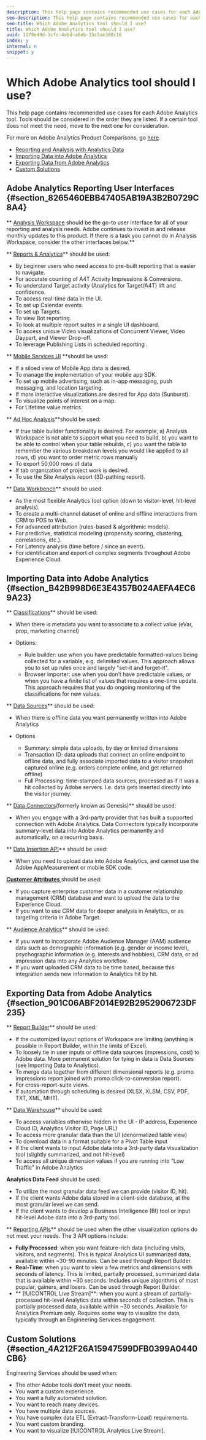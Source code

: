 ```yaml
---
description: This help page contains recommended use cases for each Adobe Analytics tool. Tools should be considered in the order they are listed. If a certain tool does not meet the need, move to the next one for consideration.
seo-description: This help page contains recommended use cases for each Adobe Analytics tool. Tools should be considered in the order they are listed. If a certain tool does not meet the need, move to the next one for consideration.
seo-title: Which Adobe Analytics tool should I use?
title: Which Adobe Analytics tool should I use?
uuid: 1179e49d-3cfc-4abd-a8eb-35c5ae380c16
index: y
internal: n
snippet: y
---
```


# Which Adobe Analytics tool should I use?

This help page contains recommended use cases for each Adobe Analytics tool. Tools should be considered in the order they are listed. If a certain tool does not meet the need, move to the next one for consideration.

For more on Adobe Analytics Product Comparisons, go [here](../../admin/c-analytics-product-comparison/analytics-product-comparison.md#concept_D9DB9FA42CA04F4C97765B6B31A0005D).

* [Reporting and Analysis with Analytics Data](../../admin/c-analytics-product-comparison/which-analytics-tool.md#section_8265460EBB47405AB19A3B2B0729C8A4) 
* [Importing Data into Adobe Analytics](../../admin/c-analytics-product-comparison/which-analytics-tool.md#section_B42B998D6E3E4357B024AEFA4EC69A23) 
* [Exporting Data from Adobe Analytics](../../admin/c-analytics-product-comparison/which-analytics-tool.md#section_901C06ABF2014E92B2952906723DF235) 
* [Custom Solutions](../../admin/c-analytics-product-comparison/which-analytics-tool.md#section_4A212F26A15947599DFB0399A0440CB6)

## Adobe Analytics Reporting User Interfaces {#section_8265460EBB47405AB19A3B2B0729C8A4}

** [Analysis Workspace](https://marketing.adobe.com/resources/help/en_US/analytics/analysis-workspace/) should be the go-to user interface for all of your reporting and analysis needs. Adobe continues to invest in and release monthly updates to this product. If there is a task you cannot do in Analysis Workspace, consider the other interfaces below.**

** [Reports & Analytics](https://marketing.adobe.com/resources/help/en_US/sc/user/)** should be used:

* By beginner users who need access to pre-built reporting that is easier to navigate. 
* For accurate counting of A4T Activity Impressions & Conversions. 
* To understand Target activity (Analytics for Target/A4T) lift and confidence. 
* To access real-time data in the UI. 
* To set up Calendar events. 
* To set up Targets. 
* To view Bot reporting. 
* To look at multiple report suites in a single UI dashboard. 
* To access unique Video visualizations of Concurrent Viewer, Video Daypart, and Viewer Drop-off. 
* To leverage Publishing Lists in scheduled reporting .

** [Mobile Services UI](https://marketing.adobe.com/resources/help/en_US/mobile/home.html) **should be used:

* If a siloed view of Mobile App data is desired. 
* To manage the implementation of your mobile app SDK. 
* To set up mobile advertising, such as in-app messaging, push messaging, and location targeting. 
* If more interactive visualizations are desired for App data (Sunburst). 
* To visualize points of interest on a map. 
* For Lifetime value metrics.

** [Ad Hoc Analysis](https://marketing.adobe.com/resources/help/en_US/dsc/index.html)**should be used:

* If true table builder functionality is desired. For example, a) Analysis Workspace is not able to support what you need to build, b) you want to be able to control when your table rebuilds, c) you want the table to remember the various breakdown levels you would like applied to all rows, d) you want to order metric rows manually 
* To export 50,000 rows of data 
* If tab organization of project work is desired. 
* To use the Site Analysis report (3D-pathing report).

<a id="section_28C7B23C56644BF89FE79B734E8E8DA6"></a>

** [Data Workbench](https://marketing.adobe.com/resources/help/en_US/insight/)** should be used:

* As the most flexible Analytics tool option (down to visitor-level, hit-level analysis). 
* To create a multi-channel dataset of online and offline interactions from CRM to POS to Web. 
* For advanced attribution (rules-based & algorithmic models). 
* For predictive, statistical modeling (propensity scoring, clustering, correlations, etc.). 
* For Latency analysis (time before / since an event). 
* For identification and export of complex segments throughout Adobe Experience Cloud.

## Importing Data into Adobe Analytics {#section_B42B998D6E3E4357B024AEFA4EC69A23}

** [Classifications](c_classifications.md#concept_4CEC7FF1A9E24204A7DA6B9AC70709DE)** should be used:

* When there is metadata you want to associate to a collect value (eVar, prop, marketing channel) 
* Options:

    * Rule builder: use when you have predictable formatted-values being collected for a variable, e.g. delimited values. This approach allows you to set up rules once and largely "set-it and forget-it". 
    * Browser importer: use when you don’t have predictable values, or when you have a finite list of values that requires a one-time update. This approach requires that you do ongoing monitoring of the classifications for new values.

** [Data Sources](https://marketing.adobe.com/resources/help/en_US/sc/datasources/)** should be used:

* When there is offline data you want permanently written into Adobe Analytics 
* Options

    * Summary: simple data uploads, by day or limited dimensions 
    * Transaction ID: data uploads that connect an online endpoint to offline data, and fully associate imported data to a visitor snapshot captured online (e.g. orders complete online, and get returned offline) 
    * Full Processing: time-stamped data sources, processed as if it was a hit collected by Adobe servers. I.e. data gets inserted directly into the visitor journey.

** [Data Connectors](https://www.adobeexchange.com/experiencecloud.html)(formerly known as Genesis)** should be used:

* When you engage with a 3rd-party provider that has built a supported connection with Adobe Analytics. Data Connectors typically incorporate summary-level data into Adobe Analytics permanently and automatically, on a recurring basis.

** [Data Insertion API](https://marketing.adobe.com/developer/documentation/data-insertion/c-data-insertion-api)** should be used:

* When you need to upload data into Adobe Analytics, and cannot use the Adobe AppMeasurement or mobile SDK code.

[ **Customer Attributes** ](reports_customer_attributes.md#concept_FED4C36127D74D10A636FB18B21AD53C) should be used:

* If you capture enterprise customer data in a customer relationship management (CRM) database and want to upload the data to the Experience Cloud. 
* If you want to use CRM data for deeper analysis in Analytics, or as targeting criteria in Adobe Target.

** [Audience Analytics](https://marketing.adobe.com/resources/help/en_US/analytics/audiences/)** should be used:

* If you want to incorporate Adobe Audience Manager (AAM) audience data such as demographic information (e.g. gender or income level), psychographic information (e.g. interests and hobbies), CRM data, or ad impression data into any Analytics workflow. 
* If you want uploaded CRM data to be time based, because this integration sends new information to Analytics hit by hit.

## Exporting Data from Adobe Analytics {#section_901C06ABF2014E92B2952906723DF235}

** [Report Builder](https://marketing.adobe.com/resources/help/en_US/arb/)** should be used:

* If the customized layout options of Workspace are limiting (anything is possible in Report Builder, within the limits of Excel). 
* To loosely tie in user inputs or offline data sources (impressions, cost) to Adobe data. More permanent solution for tying in data is Data Sources (see Importing Data to Analytics). 
* To merge data together from different dimensional reports (e.g. promo impressions report joined with promo click-to-conversion report). 
* For cross-report-suite views. 
* If automation through scheduling is desired (XLSX, XLSM, CSV, PDF, TXT, XML, MHT).

** [Data Warehouse](data_warehouse.md#concept_8EDD61F459204364AD214125ED160EC6)** should be used:

* To access variables otherwise hidden in the UI - IP address, Experience Cloud ID, Analytics Visitor ID, Page URL) 
* To access more granular data than the UI (denormalized table view) 
* To download data in a format suitable for a Pivot Table input 
* If the client wants to input Adobe data into a 3rd-party data visualization tool (slightly summarized, and not hit-level) 
* To access all unique dimension values if you are running into “Low Traffic” in Adobe Analytics

**Analytics Data Feed** should be used:

* To utilize the most granular data feed we can provide (visitor ID, hit). 
* If the client wants Adobe data stored in a client-side database, at the most granular level we can send. 
* If the client wants to develop a Business Intelligence (BI) tool or input hit-level Adobe data into a 3rd-party tool.

** [Reporting APIs](https://marketing.adobe.com/developer/get-started/introduction/c-introduction)** should be used when the other visualization options do not meet your needs. The 3 API options include:

* **Fully Processed**: when you want feature-rich data (including visits, visitors, and segments). This is typical Analytics UI summarized data, available within ~30-90 minutes. Can be used through Report Builder. 
* **Real-Time**: when you want to view a few metrics and dimensions with seconds of latency. This is limited, partially processed, summarized data that is available within ~30 seconds. Includes unique algorithms of most popular, gainers, and losers. Can be used through Report Builder. 
* ** [!UICONTROL Live Stream]**: when you want a stream of partially-processed hit-level Analytics data within seconds of collection. This is partially processed data, available within ~30 seconds. Available for Analytics Premium only. Requires some way to visualize the data, typically through an Engineering Services engagement.

## Custom Solutions {#section_4A212F26A15947599DFB0399A0440CB6}

Engineering Services should be used when:

* The other Adobe tools don’t meet your needs. 
* You want a custom experience. 
* You want a fully automated solution. 
* You want to reach many devices. 
* You have multiple data sources. 
* You have complex data ETL (Extract-Transform-Load) requirements. 
* You want custom branding. 
* You want to visualize [!UICONTROL Analytics Live Stream].

